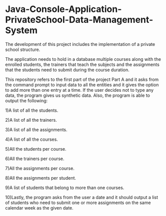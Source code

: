 # Java-Console-Application-PrivateSchool-Data-Management-System

The development of this project includes the implementation of a private school structure.

The application needs to hold in a database multiple courses along with the enrolled students, 
the trainers that teach the subjects and the assignments that the students need to submit during the course duration.

This repository refers to the first part  of the project Part A and it asks 
from the command prompt to input data to all the entities
and it gives the option to add more than one entry at a time.
If the user decides not to type any data, the program gives us synthetic data.
Also, the program is able to output the following:

1)A list of all the students. 

2)A list of all the trainers. 

3)A list of all the assignments.

4)A list of all the courses. 

5)All the students per course.

6)All the trainers per course.

7)All the assignments per course.

8)All the assignments per student.

9)A list of students that belong to more than one courses.

10)Lastly, the program asks from the user a date and it should output a list of
students who need to submit one or more assignments on the same calendar week
as the given date.
